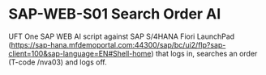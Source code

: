 # SAP-WEB-S01 Search Order AI

UFT One SAP WEB AI script against SAP S/4HANA Fiori LaunchPad (https://sap-hana.mfdemoportal.com:44300/sap/bc/ui2/flp?sap-client=100&sap-language=EN#Shell-home) that logs in, searches an order (T-code /nva03) and logs off.